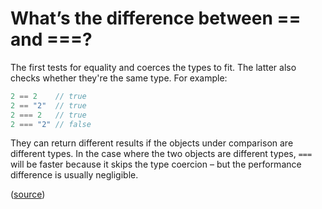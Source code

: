 # What’s the difference between == and ===?

The first tests for equality and coerces the types to fit. The latter also checks whether they're the same type. For example:

```javascript
2 == 2    // true
2 == "2"  // true
2 === 2   // true
2 === "2" // false
```

They can return different results if the objects under comparison are different types. In the case where the two objects are different types, `===` will be faster because it skips the type coercion – but the performance difference is usually negligible.

([source](http://stackoverflow.com/a/359509/1558022))
